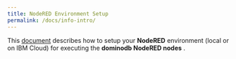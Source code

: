 ```yaml
---
title: NodeRED Environment Setup
permalink: /docs/info-intro/
---
```


This [document](../images/envSetup/envSetup.pdf) describes how to setup your **NodeRED** environment (local or on IBM Cloud) for executing the **dominodb NodeRED nodes** .